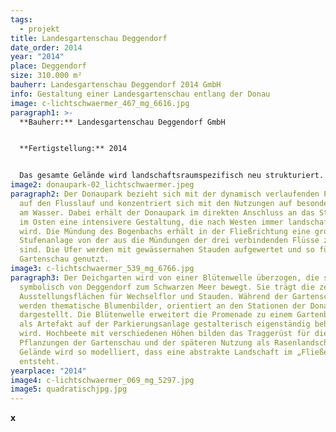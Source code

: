```yaml
---
tags:
  - projekt
title: Landesgartenschau Deggendorf
date_order: 2014
year: "2014"
place: Deggendorf
size: 310.000 m²
bauherr: Landesgartenschau Deggendorf 2014 GmbH
info: Gestaltung einer Landesgartenschau entlang der Donau
image: c-lichtschwaermer_467_mg_6616.jpg
paragraph1: >-
  **Bauherr:** Landesgartenschau Deggendorf GmbH


  **Fertigstellung:** 2014


  Das gesamte Gelände wird landschaftsraumspezifisch neu strukturiert. Der Donaupark wird als landschaftlicher Uferpark zur ruhigen Erholung entwickelt und liegt eigenständig vor dem Deich. Die Deichgärten bzw. die Deichpromenade erschließen das Gelände als urbanes Glied und dienen als Verteiler zwischen den Nutzungen. Zwischen Deich und dem „Baumvorhang“ an der Neusiedler Straße entsteht ein neuer Raum, der als Multifunktionsfläche mit Angeboten für Veranstaltungen, Spiel und Sport eine eigene räumliche Qualität erhält.
image2: donaupark-02_lichtschwaermer.jpeg
paragraph2: Der Donaupark bezieht sich mit der dynamisch verlaufenden Promenade
  auf den Flusslauf und konzentriert sich mit den Nutzungen auf besondere Orte
  am Wasser. Dabei erhält der Donaupark im direkten Anschluss an das Stadtgebiet
  im Osten eine intensivere Gestaltung, die nach Westen immer landschaftlicher
  wird. Die Mündung des Bogenbachs erhält in der Fließrichtung eine großzügige
  Stufenanlage von der aus die Mündungen der drei verbindenden Flüsse zu sehen
  sind. Die Ufer werden mit gewässernahen Stauden aufgewertet und so für die
  Gartenschau genutzt.
image3: c-lichtschwaermer_539_mg_6766.jpg
paragraph3: Der Deichgarten wird von einer Blütenwelle überzogen, die sich
  symbolisch von Deggendorf zum Schwarzen Meer bewegt. Sie trägt die zentralen
  Ausstellungsflächen für Wechselflor und Stauden. Während der Gartenschau
  werden thematische Blumenbilder, orientiert an den Stationen der Donau,
  dargestellt. Die Blütenwelle erweitert die Promenade zu einem Gartenband, dass
  als Artefakt auf der Parkierungsanlage gestalterisch eigenständig behandelt
  wird. Hochbeete mit verschiedenen Höhen bilden das Traggerüst für die
  Pflanzungen der Gartenschau und der späteren Nutzung als Rasenlandschaft. Das
  Gelände wird so modelliert, dass eine abstrakte Landschaft im „Fließen“
  entsteht.
yearplace: "2014"
image4: c-lichtschwaermer_069_mg_5297.jpg
image5: quadratischjpg.jpg
---
```

**x**